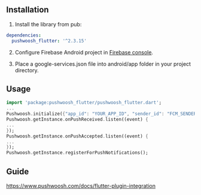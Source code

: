 ## Installation

1) Install the library from pub:

```yaml
dependencies:
  pushwoosh_flutter: '^2.3.15'
```

2) Configure Firebase Android project in [Firebase console](https://console.firebase.google.com).

3) Place a google-services.json file into android/app folder in your project directory.

## Usage

```dart
import 'package:pushwoosh_flutter/pushwoosh_flutter.dart';
...
Pushwoosh.initialize({"app_id": "YOUR_APP_ID", "sender_id": "FCM_SENDER_ID"});
Pushwoosh.getInstance.onPushReceived.listen((event) {
...
});
Pushwoosh.getInstance.onPushAccepted.listen((event) {
...
});
Pushwoosh.getInstance.registerForPushNotifications();
```

## Guide

https://www.pushwoosh.com/docs/flutter-plugin-integration
